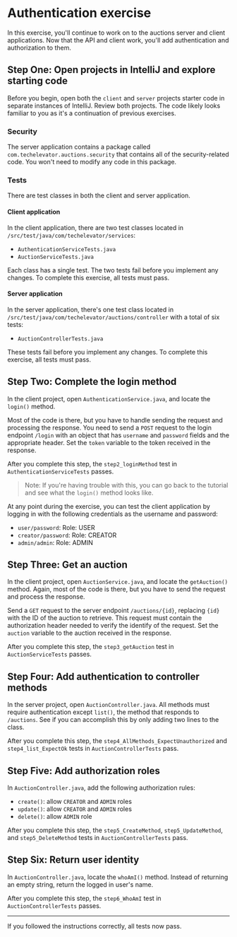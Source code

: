 # Authentication exercise

In this exercise, you'll continue to work on to the auctions server and client applications. Now that the API and client work, you'll add authentication and authorization to them.

## Step One: Open projects in IntelliJ and explore starting code

Before you begin, open both the `client` and `server` projects starter code in separate instances of IntelliJ. Review both projects. The code likely looks familiar to you as it's a continuation of previous exercises.

### Security

The server application contains a package called `com.techelevator.auctions.security` that contains all of the security-related code. You won't need to modify any code in this package.

### Tests

There are test classes in both the client and server application.

#### Client application

In the client application, there are two test classes located in `/src/test/java/com/techelevator/services`:

- `AuthenticationServiceTests.java`
- `AuctionServiceTests.java`

Each class has a single test. The two tests fail before you implement any changes. To complete this exercise, all tests must pass.

#### Server application

In the server application, there's one test class located in `/src/test/java/com/techelevator/auctions/controller` with a total of six tests:

- `AuctionControllerTests.java`

These tests fail before you implement any changes. To complete this exercise, all tests must pass.

## Step Two: Complete the login method

In the client project, open `AuthenticationService.java`, and locate the `login()` method.

Most of the code is there, but you have to handle sending the request and processing the response. You need to send a `POST` request to the login endpoint `/login` with an object that has `username` and `password` fields and the appropriate header. Set the `token` variable to the token received in the response.

After you complete this step, the `step2_loginMethod` test in `AuthenticationServiceTests` passes.

> Note: If you're having trouble with this, you can go back to the tutorial and see what the `login()` method looks like.

At any point during the exercise, you can test the client application by logging in with the following credentials as the username and password:

- `user/password`: Role: USER
- `creator/password`: Role: CREATOR
- `admin/admin`: Role: ADMIN

## Step Three: Get an auction

In the client project, open `AuctionService.java`, and locate the `getAuction()` method. Again, most of the code is there, but you have to send the request and process the response.

Send a `GET` request to the server endpoint `/auctions/{id}`, replacing `{id}` with the ID of the auction to retrieve. This request must contain the authorization header needed to verify the identify of the request. Set the `auction` variable to the auction received in the response.

After you complete this step, the `step3_getAuction` test in `AuctionServiceTests` passes.

## Step Four: Add authentication to controller methods

In the server project, open `AuctionController.java`. All methods must require authentication except `list()`, the method that responds to `/auctions`. See if you can accomplish this by only adding two lines to the class.

After you complete this step, the `step4_AllMethods_ExpectUnauthorized` and `step4_list_ExpectOk` tests in `AuctionControllerTests` pass.

## Step Five: Add authorization roles

In `AuctionController.java`, add the following authorization rules:

- `create()`: allow `CREATOR` and `ADMIN` roles
- `update()`: allow `CREATOR` and `ADMIN` roles
- `delete()`: allow `ADMIN` role

After you complete this step, the `step5_CreateMethod`, `step5_UpdateMethod`, and `step5_DeleteMethod` tests in `AuctionControllerTests` pass.

## Step Six: Return user identity

In `AuctionController.java`, locate the `whoAmI()` method. Instead of returning an empty string, return the logged in user's name.

After you complete this step, the `step6_WhoAmI` test in `AuctionControllerTests` passes.

---

If you followed the instructions correctly, all tests now pass.
